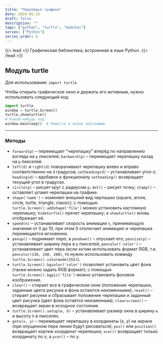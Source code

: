 ```yaml
---
title: "Черепашья графика"
date: 2024-05-15
draft: false
description: ""
tags: ["python", "turtle", "modules"]
series: ["Python"]
series_order: 4
---
```


{{< lead >}}
Графическая библиотека, встроенная в язык Python.
{{< /lead >}}

## **Модуль turtle**
Для использования: `import turtle`

Чтобы открыть графическое окно и держать его активным, нужно использовать следующий код:
```py
import turtle
window = turtle.Screen()
turtle.showturtle()
# Какой-нибудь код
window.mainloop()  # Пишется в конце программы
```

---
### Методы
* `forward(p)` – перемещает "черепашку" вперёд по направлению взгляда на `p` пикселей; `backword(p)` – перемещает черепашку назад на `p` пикселей.
*  `left(d)` и `right(d)` поворачивают черепашку влево и вправо соответственно на `d` градусов; `setheading(d)` – устанавливает угол `d`; `heading(d)` – вдобавок к функционалу `setheading()` возвращает текущий угол в градусах.
* `circle(p)` – рисует круг с радиусом `p`; `dot()` – рисует точку; `stamp()` – оставляет штамп черепашки на графике.
* `shape('name')` – изменяет внешний вид черпашки (square, arrow, circle, turtle, triangle, classic); с помощью `turtle.Screen().addshape('file')` можно установить кастомную черепашку; `hideturtle()` прячет черепашку; а `showturtle()` вновь отображает её.
* `speed(n)` – устанавливает скорость анимации `n`, принимающую значения от 0 до 10, при этом 0 отключает анимацию и черепашка перемещается мгновенно.
* `penup()` – поднимает перо; а `pendown()` – опускает его; `pensize(p)` – устанавливает ширину пера в `p` пикселей; `pencolor('color')` – устанавливает цвет пера (если хотим использовать формат RGB, т.е. `pencolor(130, 240, 200)`, то нужно использовать команду `turtle.Screen().colormode(255)`).
* `turtle.Screen().bgcolor('color')` позволяет установить цвет фона (также можно задать RGB формат); с помощью `turtle.Screen().bgpic('file')` можно установить фоновое изображение.
* `clear()` – стирает все в графическом окне (положение черепашки, заданные цвета рисунка и фона остаются неизменными); `reset()` – стирает рисунки и сбрасывает положение черепашки и заданный цвет рисунка (цвет фона остаётся неизменным); `clearscreen()` – возвращает экран в исходное состояние.
* `turtle.Screen().setup(w, h)` – устанавливает размер окна в ширину `w` и высоту `h` в пикселях.
* `goto(x, y)` – перемещает черепашку в координаты (x, y) на экране (при опущенном пере линии будут рисоваться); `pos()` или `position()` возвращает кортеж координат черепешки; `xcor()` возвращает только координату по x; а `ycor()` – по y.